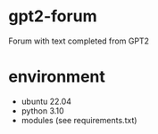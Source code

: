 # gpt2-forum
Forum with text completed from GPT2

# environment
* ubuntu 22.04
* python 3.10
* modules (see requirements.txt)
